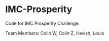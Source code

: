 # IMC-Prosperity
Code for IMC Prosperity Challenge.


Team Members: Colin W, Colin Z, Havish, Louis

